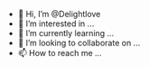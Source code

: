 - 👋 Hi, I’m @Delightlove
- 👀 I’m interested in ...
- 🌱 I’m currently learning ...
- 💞️ I’m looking to collaborate on ...
- 📫 How to reach me ...

<!---
Delightlove/Delightlove is a ✨ special ✨ repository because its `README.md` (this file) appears on your GitHub profile.
You can click the Preview link to take a look at your changes.
--->
